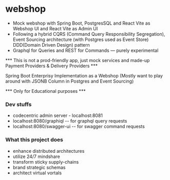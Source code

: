 # webshop

- Mock webshop with Spring Boot, PostgresSQL and React Vite as Webshop UI and React Vite as Admin UI
- Following a hybrid CQRS (Command Query Responsibility Segregation), Event Sourcing architecture (with Postgres used
  as Event Store) DDD(Domain Driven Design) pattern
- Graphql for Queries and REST for Commands — purely experimental

*** This is not a prod-friendly app, just mock services and made-up Payment Providers & Delivery Providers  ***

Spring Boot Enterprisy Implementation as a Webshop
(Mostly want to play around with JSONB Column in Postgres and Event Sourcing)

*** Only for Educational purposes ***

### Dev stuffs

- codecentric admin server - localhost:8081
- localhost:8080/graphiql -- for graphql query requests
- localhost:8080/swagger-ui -- for swagger command requests

### What this project does

- enhance distributed architectures
- utilize 24/7 mindshare
- transform sticky supply-chains
- brand strategic schemas
- architect virtual vortals